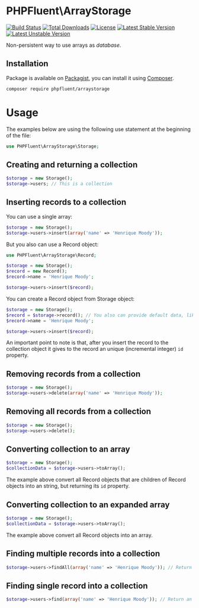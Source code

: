 # PHPFluent\ArrayStorage
[![Build Status](https://secure.travis-ci.org/PHPFluent/ArrayStorage.png)](http://travis-ci.org/PHPFluent/ArrayStorage)
[![Total Downloads](https://poser.pugx.org/phpfluent/arraystorage/downloads.png)](https://packagist.org/packages/phpfluent/arraystorage)
[![License](https://poser.pugx.org/phpfluent/arraystorage/license.png)](https://packagist.org/packages/phpfluent/arraystorage)
[![Latest Stable Version](https://poser.pugx.org/phpfluent/arraystorage/v/stable.png)](https://packagist.org/packages/phpfluent/arraystorage)
[![Latest Unstable Version](https://poser.pugx.org/phpfluent/arraystorage/v/unstable.png)](https://packagist.org/packages/phpfluent/arraystorage)

Non-persistent way to use arrays as _database_.

## Installation

Package is available on [Packagist](https://packagist.org/packages/phpfluent/arraystorage), you can install it
using [Composer](http://getcomposer.org).

```bash
composer require phpfluent/arraystorage
```

# Usage

The examples below are using the following use statement at the beginning of the file:

```php
use PHPFluent\ArrayStorage\Storage;
```

## Creating and returning a collection

```php
$storage = new Storage();
$storage->users; // This is a collection
```

## Inserting records to a collection

You can use a single array:

```php
$storage = new Storage();
$storage->users->insert(array('name' => 'Henrique Moody'));
```

But you also can use a Record object:

```php
use PHPFluent\ArrayStorage\Record;

$storage = new Storage();
$record = new Record();
$record->name = 'Henrique Moody';

$storage->users->insert($record);
```

You can create a Record object from Storage object:

```php
$storage = new Storage();
$record = $storage->record(); // You also can provide default data, like an array or stdClass
$record->name = 'Henrique Moody';

$storage->users->insert($record);
```

An important point to note is that, after you insert the record to the collection object
it gives to the record an unique (incremental integer) `id` property.

## Removing records from a collection

```php
$storage = new Storage();
$storage->users->delete(array('name' => 'Henrique Moody'));
```

## Removing all records from a collection

```php
$storage = new Storage();
$storage->users->delete();
```

## Converting collection to an array

```php
$storage = new Storage();
$collectionData = $storage->users->toArray();
```

The example above convert all Record objects that are children of Record objects into an string, but returning its `id` property.

## Converting collection to an expanded array

```php
$storage = new Storage();
$collectionData = $storage->users->toArray();
```

The example above convert all Record objects into an array.

## Finding multiple records into a collection

```php
$storage->users->findAll(array('name' => 'Henrique Moody')); // Return an Collection object with the partial result (if any)
```

## Finding single record into a collection

```php
$storage->users->find(array('name' => 'Henrique Moody')); // Return an Record object with the first matched result (if any) or NULL
```

